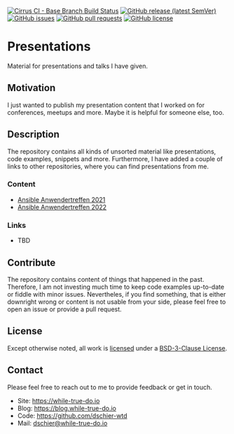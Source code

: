 <!--
reference: https://www.makeareadme.com/
reference: https://commonmark.org/
-->

[![Cirrus CI - Base Branch Build Status](https://img.shields.io/cirrus/github/dschier-wtd/fedora-workstation?logo=Cirrus-ci)](https://cirrus-ci.com/github/dschier-wtd/presentations)
[![GitHub release (latest SemVer)](https://img.shields.io/github/v/release/dschier-wtd/fedora-workstation?logo=GitHub&label=Release&sort=semver)](https://github.com/dschier-wtd/presentations/releases)
[![GitHub issues](https://img.shields.io/github/issues/dschier-wtd/fedora-workstation)](https://github.com/dschier-wtd/presentations/issues)
[![GitHub pull requests](https://img.shields.io/github/issues-pr/dschier-wtd/fedora-workstation)](https://github.com/dschier-wtd/presentations/pulls)
[![GitHub license](https://img.shields.io/github/license/dschier-wtd/fedora-workstation)](https://github.com/dschier-wtd/presentations/blob/main/LICENSE)

# Presentations

Material for presentations and talks I have given.

## Motivation

I just wanted to publish my presentation content that I worked on
for conferences, meetups and more. Maybe it is helpful for someone
else, too.

## Description

The repository contains all kinds of unsorted material like
presentations, code examples, snippets and more. Furthermore,
I have added a couple of links to other repositories, where
you can find presentations from me.

### Content

- [Ansible Anwendertreffen 2021](./20210518-ansible-anwendertreffen/)
- [Ansible Anwendertreffen 2022](./20220215-ansible-anwendertreffen/)

### Links

- TBD

## Contribute

The repository contains content of things that happened in the past.
Therefore, I am not investing much time to keep code examples up-to-date
or fiddle with minor issues. Nevertheles, if you find something, that is
either downright wrong or content is not usable from your side, please
feel free to open an issue or provide a pull request.

## License

Except otherwise noted, all work is [licensed](LICENSE) under a
[BSD-3-Clause License](https://opensource.org/licenses/BSD-3-Clause).

## Contact

Please feel free to reach out to me to provide feedback or get in touch.

- Site: <https://while-true-do.io>
- Blog: <https://blog.while-true-do.io>
- Code: <https://github.com/dschier-wtd>
- Mail: [dschier@while-true-do.io](mailto:dschier@while-true-do.io)

